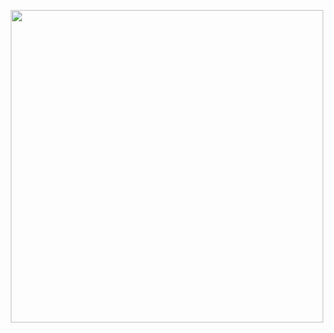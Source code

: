 <p align="center"><img width="500px" src='https://user-images.githubusercontent.com/80118217/223972358-bf0be002-3512-495c-8529-42dff09fb85c.JPG'></p>
